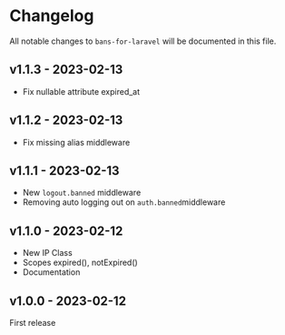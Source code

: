 # Changelog

All notable changes to `bans-for-laravel` will be documented in this file.

## v1.1.3 - 2023-02-13

- Fix nullable attribute expired_at

## v1.1.2 - 2023-02-13

- Fix missing alias middleware

## v1.1.1 - 2023-02-13

- New `logout.banned` middleware
- Removing auto logging out on `auth.banned`middleware

## v1.1.0 - 2023-02-12

- New IP Class
- Scopes expired(), notExpired()
- Documentation

## v1.0.0 - 2023-02-12

First release

